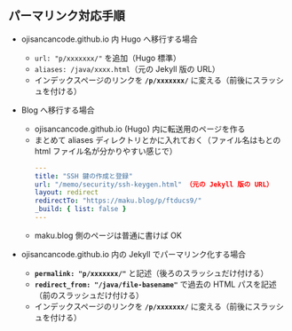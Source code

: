 パーマリンク対応手順 <!-- 2022-05-15 -->
----

- ojisancancode.github.io 内 Hugo へ移行する場合
  - `url: "p/xxxxxxx/"` を追加（Hugo 標準）
  - `aliases: /java/xxxx.html`（元の Jekyll 版の URL）
  - インデックスページのリンクを __`/p/xxxxxxx/`__ に変える（前後にスラッシュを付ける）

- Blog へ移行する場合
  - ojisancancode.github.io (Hugo) 内に転送用のページを作る
  - まとめて aliases ディレクトリとかに入れておく（ファイル名はもとの html ファイル名が分かりやすい感じで）
    ```yaml
    ---
    title: "SSH 鍵の作成と登録"
    url: "/memo/security/ssh-keygen.html" （元の Jekyll 版の URL）
    layout: redirect
    redirectTo: "https://maku.blog/p/ftducs9/"
    _build: { list: false }
    ---
    ```
  - maku.blog 側のページは普通に書けば OK

- ojisancancode.github.io 内の Jekyll でパーマリンク化する場合
  - __`permalink: "p/xxxxxxx/"`__ と記述（後ろのスラッシュだけ付ける）
  - __`redirect_from: "/java/file-basename"`__ で過去の HTML パスを記述（前のスラッシュだけ付ける）
  - インデックスページのリンクを __`/p/xxxxxxx/`__ に変える（前後にスラッシュを付ける）


